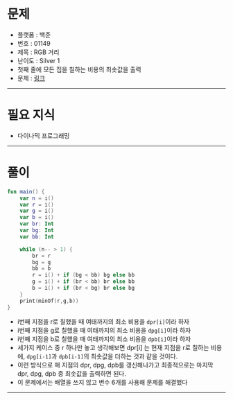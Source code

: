 # 문제
- 플랫폼 : 백준
- 번호 : 01149
- 제목 : RGB 거리
- 난이도 : Silver 1
- 첫째 줄에 모든 집을 칠하는 비용의 최솟값을 출력
- 문제 : <a href="https://www.acmicpc.net/problem/1149" target="_blank">링크</a>

---

# 필요 지식
- 다이나믹 프로그래밍

---

# 풀이
```kotlin
fun main() {
    var n = i()
    var r = i()
    var g = i()
    var b = i()
    var br: Int
    var bg: Int
    var bb: Int

    while (n-- > 1) {
        br = r
        bg = g
        bb = b
        r = i() + if (bg < bb) bg else bb
        g = i() + if (br < bb) br else bb
        b = i() + if (br < bg) br else bg
    }
    print(minOf(r,g,b))
}
```
- i번째 지점을 r로 칠했을 때 여태까지의 최소 비용을 `dpr[i]`이라 하자
- i번째 지점을 g로 칠했을 때 여태까지의 최소 비용을 `dpg[i]`이라 하자
- i번째 지점을 b로 칠했을 때 여태까지의 최소 비용을 `dpb[i]`이라 하자
- 세가지 케이스 중 r 하나만 놓고 생각해보면 dpr[i] 는 현재 지점을 r로 칠하는 비용에, `dpg[i-1]`과 `dpb[i-1]`의 최솟값을 더하는 것과 같을 것이다.
- 이런 방식으로 매 지점의 dpr, dpg, dpb를 갱신해나가고 최종적으로는 마지막 dpr, dpg, dpb 중 최솟값을 출력하면 된다.
- 이 문제에서는 배열을 쓰지 않고 변수 6개를 사용해 문제를 해결했다

---
